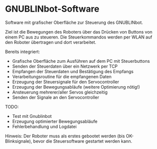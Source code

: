GNUBLINbot-Software
===================

Software mit grafischer Oberfläche zur Steuerung des GNUBLINbot.

Ziel ist die Bewegungen des Roboters über das Drücken von Buttons von einem PC aus zu steueren.
Die Steuerkommandos werden per WLAN auf den Roboter übertragen und dort verarbeitet.

Bereits integriert:
- Grafische Oberfläche zum Ausführen auf dem PC mit Steuerbuttons
- Senden der Steuerdaten über ein Netzwerk per TCP
- Empfangen der Steuerdaten und Bestätigung des Empfangs
- Verarbeitungsroutine für die empfangenen Daten
- Erzeugung der Steuersignale für den Servocontroller
- Erzeugung der Bewegungsabläufe (weitere Optimierung nötig!)
- Ansteuerung mehrerer/aller Servos gleichzeitig
- Senden der Signale an den Servocontroller

TODO:
- Test mit Gnublinbot
- Erzeugung optimierter Bewegungsabläufe
- Fehlerbehandlung und Logdatei

Hinweis:
Der Roboter muss als erstes gebootet werden (bis OK-Blinksignale), bevor die Steuersoftware gestartet werden kann.
